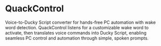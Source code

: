 # QuackControl
Voice-to-Ducky Script converter for hands-free PC automation with wake word detection.
QuackControl listens for a customizable wake word to activate, then translates voice commands into Ducky Script, enabling seamless PC control and automation through simple, spoken prompts.
